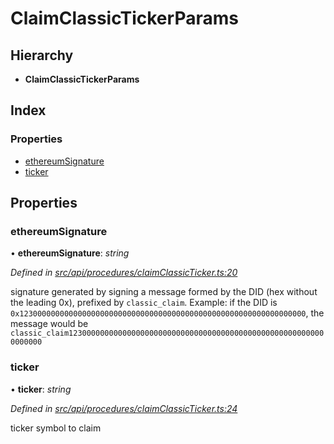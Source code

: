 # ClaimClassicTickerParams

## Hierarchy

* **ClaimClassicTickerParams**

## Index

### Properties

* [ethereumSignature](claimclassictickerparams.md#ethereumsignature)
* [ticker](claimclassictickerparams.md#ticker)

## Properties

### ethereumSignature

• **ethereumSignature**: _string_

_Defined in_ [_src/api/procedures/claimClassicTicker.ts:20_](https://github.com/PolymathNetwork/polymesh-sdk/blob/bf2b7a12/src/api/procedures/claimClassicTicker.ts#L20)

signature generated by signing a message formed by the DID \(hex without the leading 0x\), prefixed by `classic_claim`. Example: if the DID is `0x1230000000000000000000000000000000000000000000000000000000000000`, the message would be `classic_claim1230000000000000000000000000000000000000000000000000000000000000`

### ticker

• **ticker**: _string_

_Defined in_ [_src/api/procedures/claimClassicTicker.ts:24_](https://github.com/PolymathNetwork/polymesh-sdk/blob/bf2b7a12/src/api/procedures/claimClassicTicker.ts#L24)

ticker symbol to claim

